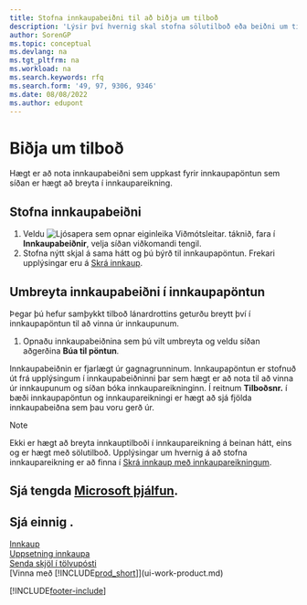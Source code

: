 ```yaml
---
title: Stofna innkaupabeiðni til að biðja um tilboð
description: 'Lýsir því hvernig skal stofna sölutilboð eða beiðni um tilboð (RFQ) fylgiskjal, til að skrá tilboð til viðskiptamanns um að selja tilteknar vörur með tilteknum skilmálum.'
author: SorenGP
ms.topic: conceptual
ms.devlang: na
ms.tgt_pltfrm: na
ms.workload: na
ms.search.keywords: rfq
ms.search.form: '49, 97, 9306, 9346'
ms.date: 08/08/2022
ms.author: edupont
---
```

# Biðja um tilboð

Hægt er að nota innkaupabeiðni sem uppkast fyrir innkaupapöntun sem síðan er hægt að breyta í innkaupareikning.

## Stofna innkaupabeiðni

1. Veldu ![Ljósapera sem opnar eiginleika Viðmótsleitar.](media/ui-search/search_small.png "Segðu mér hvað þú vilt gera") táknið, fara í **Innkaupabeiðnir**, velja síðan viðkomandi tengil.
2. Stofna nýtt skjal á sama hátt og þú býrð til innkaupapöntun. Frekari upplýsingar eru á [Skrá innkaup](purchasing-how-record-purchases.md).

## Umbreyta innkaupabeiðni í innkaupapöntun

Þegar þú hefur samþykkt tilboð lánardrottins geturðu breytt því í innkaupapöntun til að vinna úr innkaupunum.

1. Opnaðu innkaupabeiðnina sem þú vilt umbreyta og veldu síðan aðgerðina **Búa til pöntun**.

Innkaupabeiðnin er fjarlægt úr gagnagrunninum. Innkaupapöntun er stofnuð út frá upplýsingum í innkaupabeiðninni þar sem hægt er að nota til að vinna úr innkaupunum og síðan bóka innkaupareikninginn. Í reitnum **Tilboðsnr.** í bæði innkaupapöntun og innkaupareikningi er hægt að sjá fjölda innkaupabeiðna sem þau voru gerð úr.

> [!NOTE]
> Ekki er hægt að breyta innkauptilboði í innkaupareikning á beinan hátt, eins og er hægt með sölutilboð. Upplýsingar um hvernig á að stofna innkaupareikning er að finna í [Skrá innkaup með innkaupareikningum](purchasing-how-record-purchases.md).

## Sjá tengda [Microsoft þjálfun](/training/modules/create-purchase-documents-dynamics-365-business-central/).

## Sjá einnig .

[Innkaup](purchasing-manage-purchasing.md)  
[Uppsetning innkaupa](purchasing-setup-purchasing.md)  
[Senda skjöl í tölvupósti](ui-how-send-documents-email.md)  
[Vinna með [!INCLUDE[prod_short](includes/prod_short.md)]](ui-work-product.md)  

[!INCLUDE[footer-include](includes/footer-banner.md)]

